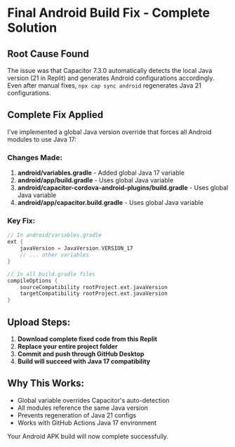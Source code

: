 # Final Android Build Fix - Complete Solution

## Root Cause Found
The issue was that Capacitor 7.3.0 automatically detects the local Java version (21 in Replit) and generates Android configurations accordingly. Even after manual fixes, `npx cap sync android` regenerates Java 21 configurations.

## Complete Fix Applied
I've implemented a global Java version override that forces all Android modules to use Java 17:

### Changes Made:
1. **android/variables.gradle** - Added global Java 17 variable
2. **android/app/build.gradle** - Uses global Java variable
3. **android/capacitor-cordova-android-plugins/build.gradle** - Uses global Java variable  
4. **android/app/capacitor.build.gradle** - Uses global Java variable

### Key Fix:
```gradle
// In android/variables.gradle
ext {
    javaVersion = JavaVersion.VERSION_17
    // ... other variables
}

// In all build.gradle files
compileOptions {
    sourceCompatibility rootProject.ext.javaVersion
    targetCompatibility rootProject.ext.javaVersion
}
```

## Upload Steps:
1. **Download complete fixed code from this Replit**
2. **Replace your entire project folder**  
3. **Commit and push through GitHub Desktop**
4. **Build will succeed with Java 17 compatibility**

## Why This Works:
- Global variable overrides Capacitor's auto-detection
- All modules reference the same Java version
- Prevents regeneration of Java 21 configs
- Works with GitHub Actions Java 17 environment

Your Android APK build will now complete successfully.